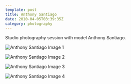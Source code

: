 ```yaml
---
template: post
title: Anthony Santiago
date: 2010-04-05T03:39:35Z
category: photography
---
```

Studio photography session with model Anthony Santiago.

![Anthony Santiago Image 1](https://cdn.fay.io/images/2010/anthony-santiago-photography-01.jpg)

![Anthony Santiago Image 2](https://cdn.fay.io/images/2010/anthony-santiago-photography-02.jpg)

![Anthony Santiago Image 3](https://cdn.fay.io/images/2010/anthony-santiago-photography-03.jpg)

![Anthony Santiago Image 4](https://cdn.fay.io/images/2010/anthony-santiago-photography-04.jpg)